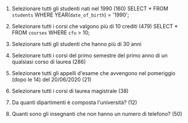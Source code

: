 1. Selezionare tutti gli studenti nati nel 1990 (160)
    SELECT * FROM `students` WHERE YEAR(`date_of_birth`) = '1990'; 

2. Selezionare tutti i corsi che valgono più di 10 crediti (479)
    SELECT * FROM `courses` WHERE `cfu` > 10; 
3. Selezionare tutti gli studenti che hanno più di 30 anni
4. Selezionare tutti i corsi del primo semestre del primo anno di un qualsiasi corso di
laurea (286)
5. Selezionare tutti gli appelli d'esame che avvengono nel pomeriggio (dopo le 14) del
20/06/2020 (21)
6. Selezionare tutti i corsi di laurea magistrale (38)
7. Da quanti dipartimenti è composta l'università? (12)
8. Quanti sono gli insegnanti che non hanno un numero di telefono? (50)